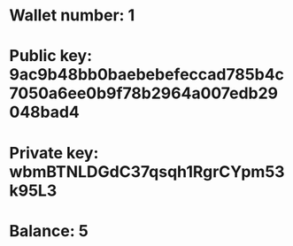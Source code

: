 # Wallet number: 1
# Public key: 9ac9b48bb0baebebefeccad785b4c7050a6ee0b9f78b2964a007edb29048bad4
# Private key: wbmBTNLDGdC37qsqh1RgrCYpm53k95L3
# Balance: 5
